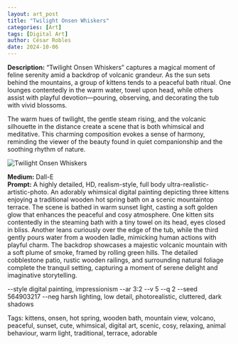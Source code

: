 ```yaml
---
layout: art_post
title: "Twilight Onsen Whiskers"
categories: [Art]
tags: [Digital Art]
author: César Robles
date: 2024-10-06
---
```

**Description:** “Twilight Onsen Whiskers” captures a magical moment of feline serenity amid a backdrop of volcanic grandeur. As the sun sets behind the mountains, a group of kittens tends to a peaceful bath ritual. One lounges contentedly in the warm water, towel upon head, while others assist with playful devotion—pouring, observing, and decorating the tub with vivid blossoms.

The warm hues of twilight, the gentle steam rising, and the volcanic silhouette in the distance create a scene that is both whimsical and meditative. This charming composition evokes a sense of harmony, reminding the viewer of the beauty found in quiet companionship and the soothing rhythm of nature.

![Twilight Onsen Whiskers](/imag/digital_art/...)

**Medium:** Dall-E\
**Prompt:** A highly detailed, HD, realism-style,  full body ultra-realistic-artistic-photo. An adorably whimsical digital painting depicting three kittens enjoying a traditional wooden hot spring bath on a scenic mountaintop terrace. The scene is bathed in warm sunset light, casting a soft golden glow that enhances the peaceful and cosy atmosphere. One kitten sits contentedly in the steaming bath with a tiny towel on its head, eyes closed in bliss. Another leans curiously over the edge of the tub, while the third gently pours water from a wooden ladle, mimicking human actions with playful charm. The backdrop showcases a majestic volcanic mountain with a soft plume of smoke, framed by rolling green hills. The detailed cobblestone patio, rustic wooden railings, and surrounding natural foliage complete the tranquil setting, capturing a moment of serene delight and imaginative storytelling.

--style digital painting, impressionism --ar 3:2 --v 5 --q 2 --seed 564903217 --neg harsh lighting, low detail, photorealistic, cluttered, dark shadows

Tags: kittens, onsen, hot spring, wooden bath, mountain view, volcano, peaceful, sunset, cute, whimsical, digital art, scenic, cosy, relaxing, animal behaviour, warm light, traditional, terrace, adorable